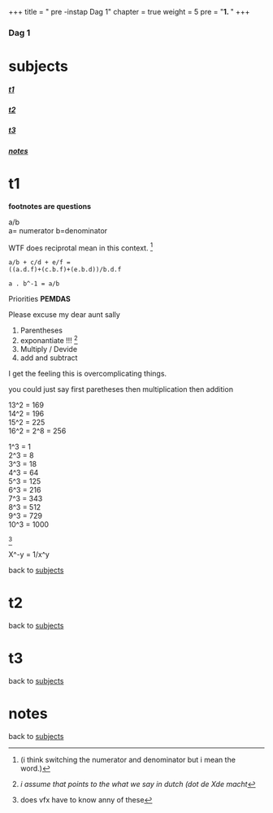 +++
title = " pre -instap Dag 1"
chapter = true
weight = 5
pre = "<b>1. </b>"
+++

### Dag 1
# subjects
##### [t1](#t1) 
##### [t2](#t2) 
##### [t3](#t3) 
##### [notes](#notes) 


# t1

**footnotes are questions**  

a/b  
a= numerator b=denominator  

WTF does reciprotal mean in this context. [^1]

[^1]:(i think switching the numerator and denominator but i mean the word.)


``` vex
a/b + c/d + e/f =
((a.d.f)+(c.b.f)+(e.b.d))/b.d.f 

a . b^-1 = a/b
```

Priorities 
**PEMDAS**

Please excuse my dear aunt sally

1. Parentheses
2. exponantiate !!! [^2]
3. Multiply / Devide
4. add and subtract

[^2]:*i assume that points to the what we say in dutch (dot de Xde macht*

I get the feeling this is overcomplicating things.  

you could just say first paretheses then multiplication then addition


13^2 = 169  
14^2 = 196  
15^2 = 225  
16^2 = 2^8 = 256  

1^3 = 1  
2^3 = 8  
3^3 = 18  
4^3 = 64  
5^3 = 125  
6^3 = 216  
7^3 = 343  
8^3 = 512  
9^3 = 729  
10^3 = 1000  

[^3]
[^3]:does vfx have to know anny of these


X^-y = 1/x^y  





back to [subjects](#subjects)
# t2


back to [subjects](#subjects)
# t3
  
back to [subjects](#subjects)
# notes

  
back to [subjects](#subjects)
